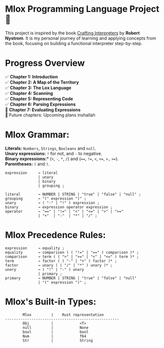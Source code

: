 # Mlox Programming Language Project 🎇
This project is inspired by the book [Crafting Interpreters](https://craftinginterpreters.com/) by  **Robert Nystrom**. It is my personal journey of learning and applying concepts from the book, focusing on building a functional interpreter step-by-step.

# Progress Overview
✅ **Chapter 1: Introduction**\
✅ **Chapter 2: A Map of the Territory** \
✅ **Chapter 3: The Lox Language** \
✅ **Chapter 4: Scanning** \
✅ **Chapter 5: Representing Code** \
✅ **Chapter 6: Parsing Expressions** \
🔄 **Chapter 7: Evaluating Expressions** \
🚧 Future chapters: Upcoming plans inshallah

# Mlox Grammar:
**Literals:** `Numbers`, `Strings`, `Booleans` and `null`. \
**Unary expressions:** `!` for not, and `-` to negative. \
**Binary expressions:*** (`+`, `-`, `*`, `/`) and (`==`, `!=`, `<`, `<=`, `>,` `>=`). \
**Parentheses:** `(` and `)`. 
```
expression     → literal
               | unary
               | binary
               | grouping ;

literal        → NUMBER | STRING | "true" | "false" | "null" ;
grouping       → "(" expression ")" ;
unary          → ( "-" | "!" ) expression ;
binary         → expression operator expression ;
operator       → "==" | "!=" | "<" | "<=" | ">" | ">="
               | "+"  | "-"  | "*" | "/" ;
```

# Mlox Precedence Rules:
```
expression     → equality ;
equality       → comparison ( ( "!=" | "==" ) comparison )* ;
comparison     → term ( ( ">" | ">=" | "<" | "<=" ) term )* ;
term           → factor ( ( "-" | "+" ) factor )* ;
factor         → unary ( ( "/" | "*" ) unary )* ;
unary          → ( "!" | "-" ) unary
               | primary ;
primary        → NUMBER | STRING | "true" | "false" | "null"
               | "(" expression ")" ;
```

# Mlox's Built-in Types:
```
        Mlox         |    Rust representation
----------------------------------------------------
        Obj          |            <T>
        null         |            None
        bool         |            bool
        Num          |            f64
        Str          |            String
```

